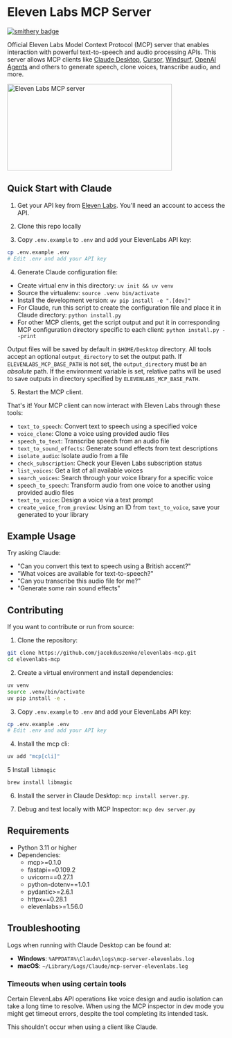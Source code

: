 # Eleven Labs MCP Server

[![smithery badge](https://smithery.ai/badge/@jacekduszenko/elevenlabs-mcp)](https://smithery.ai/server/@jacekduszenko/elevenlabs-mcp)

Official Eleven Labs Model Context Protocol (MCP) server that enables interaction with powerful text-to-speech and audio processing APIs. This server allows MCP clients like [Claude Desktop](https://www.anthropic.com/claude), [Cursor](https://www.cursor.so), [Windsurf](https://codeium.com/windsurf), [OpenAI Agents](https://github.com/openai/openai-agents-python) and others to generate speech, clone voices, transcribe audio, and more.

<a href="https://glama.ai/mcp/servers/elevenlabs-mcp">
  <img width="380" height="200" src="https://glama.ai/mcp/servers/elevenlabs-mcp/badge" alt="Eleven Labs MCP server" />
</a>

## Quick Start with Claude

1. Get your API key from [Eleven Labs](https://elevenlabs.io/). You'll need an account to access the API.

2. Clone this repo locally

3. Copy `.env.example` to `.env` and add your ElevenLabs API key:
```bash
cp .env.example .env
# Edit .env and add your API key
```

4. Generate Claude configuration file:
* Create virtual env in this directory: `uv init && uv venv`
* Source the virtualenv: `source .venv bin/activate`
* Install the development version: `uv pip install -e ".[dev]"`
* For Claude, run this script to create the configuration file and place it in Claude directory: `python install.py`
* For other MCP clients, get the script output and put it in corresponding MCP configuration directory specific to each client: `python install.py --print`


Output files will be saved by default in `$HOME/Desktop` directory. All tools accept an optional `output_directory` to set the output path. If `ELEVENLABS_MCP_BASE_PATH` is not set, the `output_directory` must be an *absolute* path. If the environment variable is set, relative paths will be used to save outputs in directory specified by `ELEVENLABS_MCP_BASE_PATH`.

5. Restart the MCP client.

That's it! Your MCP client can now interact with Eleven Labs through these tools:

- `text_to_speech`: Convert text to speech using a specified voice
- `voice_clone`: Clone a voice using provided audio files
- `speech_to_text`: Transcribe speech from an audio file
- `text_to_sound_effects`: Generate sound effects from text descriptions
- `isolate_audio`: Isolate audio from a file
- `check_subscription`: Check your Eleven Labs subscription status
- `list_voices`: Get a list of all available voices
- `search_voices`: Search through your voice library for a specific voice
- `speech_to_speech`: Transform audio from one voice to another using provided audio files
- `text_to_voice`: Design a voice via a text prompt
- `create_voice_from_preview`: Using an ID from `text_to_voice`, save your generated to your library

## Example Usage

Try asking Claude:
- "Can you convert this text to speech using a British accent?"
- "What voices are available for text-to-speech?"
- "Can you transcribe this audio file for me?"
- "Generate some rain sound effects"

## Contributing

If you want to contribute or run from source:

1. Clone the repository:
```bash
git clone https://github.com/jacekduszenko/elevenlabs-mcp.git
cd elevenlabs-mcp
```

2. Create a virtual environment and install dependencies:
```bash
uv venv
source .venv/bin/activate
uv pip install -e .
```

3. Copy `.env.example` to `.env` and add your ElevenLabs API key:
```bash
cp .env.example .env
# Edit .env and add your API key
```

4. Install the mcp cli:
```bash
uv add "mcp[cli]"
```

5 Install `libmagic`
```bash
brew install libmagic
```

6. Install the server in Claude Desktop: `mcp install server.py`.

7. Debug and test locally with MCP Inspector: `mcp dev server.py`

## Requirements

- Python 3.11 or higher
- Dependencies:
  - mcp>=0.1.0
  - fastapi==0.109.2
  - uvicorn==0.27.1
  - python-dotenv==1.0.1
  - pydantic>=2.6.1
  - httpx==0.28.1
  - elevenlabs>=1.56.0

## Troubleshooting

Logs when running with Claude Desktop can be found at:
- **Windows**: `%APPDATA%\Claude\logs\mcp-server-elevenlabs.log`
- **macOS**: `~/Library/Logs/Claude/mcp-server-elevenlabs.log`

### Timeouts when using certain tools

Certain ElevenLabs API operations like voice design and audio isolation can take a long time to resolve. When using the MCP inspector in dev mode you might get timeout errors, despite the tool completing its intended task.

This shouldn't occur when using a client like Claude.